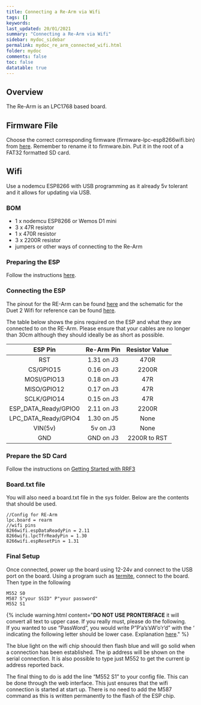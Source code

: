 ```yaml
---
title: Connecting a Re-Arm via Wifi
tags: []
keywords: 
last_updated: 20/01/2021
summary: "Connecting a Re-Arm via Wifi"
sidebar: mydoc_sidebar
permalink: mydoc_re_arm_connected_wifi.html
folder: mydoc
comments: false
toc: false
datatable: true
---
```


## Overview

The Re-Arm is an LPC1768 based board.

## Firmware File

Choose the correct corresponding firmware (firmware-lpc-esp8266wifi.bin) from [here](https://github.com/gloomyandy/RepRapFirmware/releases). Remember to rename it to firmware.bin. Put it in the root of a FAT32 formatted SD card.   

## Wifi

Use a nodemcu ESP8266 with USB programming as it already 5v tolerant and it allows for updating via USB.

### BOM

* 1 x nodemcu ESP8266 or Wemos D1 mini
* 3 x 47R resistor
* 1 x 470R resistor
* 3 x 2200R resistor
* jumpers or other ways of connecting to the Re-Arm 

### Preparing the ESP

Follow the instructions [here](mydoc_lpc_esp.html).

### Connecting the ESP

The pinout for the RE-Arm can be found [here](https://reprap.org/mediawiki/images/f/fa/Re_ARM_Schematic.pdf) and the schematic for the Duet 2 Wifi for reference can be found [here](https://github.com/T3P3/Duet/blob/master/Duet2/Duet2v1.04/DuetWifiv1.04a_Schematic.pdf). 

The table below shows the pins required on the ESP and what they are connected to on the RE-Arm. Please ensure that your cables are no longer than 30cm although they should ideally be as short as possible.  

<div class="datatable-begin"></div>

| ESP Pin       | Re-Arm Pin       | Resistor Value  |
| :-------------: |:-------------:| :---------------:|
| RST           | 1.31 on J3         | 470R            |
| CS/GPIO15     | 0.16 on J3         | 2200R           |
| MOSI/GPIO13   | 0.18 on J3         | 47R             |
| MISO/GPIO12   | 0.17 on J3         | 47R             |
| SCLK/GPIO14  | 0.15 on J3         | 47R             |
| ESP_DATA_Ready/GPIO0   | 2.11 on J3         | 2200R             |
| LPC_DATA_Ready/GPIO4   | 1.30 on J5         | None            |
| VIN(5v)   | 5v on J3          | None             |
| GND   | GND on J3          | 2200R to RST             |

<div class="datatable-end"></div>

### Prepare the SD Card

Follow the instructions on [Getting Started with RRF3](https://github.com/gloomyandy/RepRapFirmware/wiki/Getting-Started---RRF3)

### Board.txt file

You will also need a board.txt file in the sys folder. Below are the contents that should be used. 

```
//Config for RE-Arm
lpc.board = rearm
//wifi pins
8266wifi.espDataReadyPin = 2.11
8266wifi.lpcTfrReadyPin = 1.30
8266wifi.espResetPin = 1.31
```

### Final Setup

Once connected, power up the board using 12-24v and connect to the USB port on the board. Using a program such as [termite](https://www.compuphase.com/software_termite.htm), connect to the board. Then type in the following

```
M552 S0
M587 S"your SSID" P"your password"
M552 S1
```

{% include warning.html content="**DO NOT USE PRONTERFACE** it will convert all text to upper case. If you really must, please do the following. <br/>  If you wanted to use “PassWord”, you would write P”P’a’s’sW’o’r’d” with the ‘ indicating the following letter should be lower case. Explanation [here](https://duet3d.dozuki.com/Wiki/Gcode#Section_M587_Add_WiFi_host_network_to_remembered_list_or_list_remembered_networks)." %}

The blue light on the wifi chip shoould then flash blue and will go solid when a connection has been established. The ip address will be shown on the serial connection. It is also possible to type just M552 to get the current ip address reported back.

The final thing to do is add the line “M552 S1” to your config file. This can be done through the web interface. This just ensures that the wifi connection is started at start up. There is no need to add the M587 command as this is written permanently to the flash of the ESP chip.